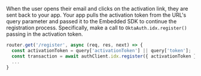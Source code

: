 
When the user opens their email and clicks on the activation link, they are sent back to your app. Your app pulls the activation token from the URL's query parameter and passed it to the Embedded SDK to continue the registration process. Specifically, make a call to `OktaAuth.idx.register()` passing in the activation token.

```javascript
router.get('/register', async (req, res, next) => {
  const activationToken = query['activationToken'] || query['token'];
  const transaction = await authClient.idx.register({ activationToken });
  ...
}
```

